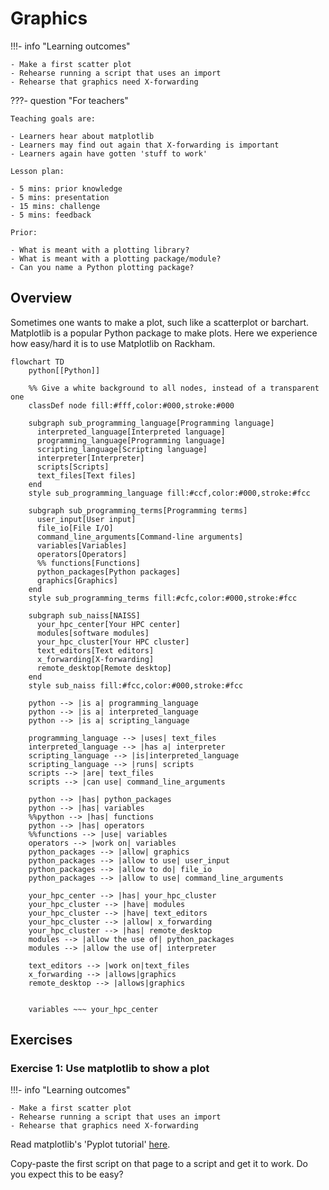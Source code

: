 # Graphics

!!!- info "Learning outcomes"

    - Make a first scatter plot
    - Rehearse running a script that uses an import
    - Rehearse that graphics need X-forwarding

???- question "For teachers"

    Teaching goals are:

    - Learners hear about matplotlib
    - Learners may find out again that X-forwarding is important
    - Learners again have gotten 'stuff to work'

    Lesson plan:

    - 5 mins: prior knowledge
    - 5 mins: presentation
    - 15 mins: challenge
    - 5 mins: feedback

    Prior:

    - What is meant with a plotting library?
    - What is meant with a plotting package/module?
    - Can you name a Python plotting package?

## Overview

Sometimes one wants to make a plot, such like a scatterplot or barchart.
Matplotlib is a popular Python package to make plots.
Here we experience how easy/hard it is to use Matplotlib on Rackham.

```mermaid
flowchart TD
    python[[Python]]

    %% Give a white background to all nodes, instead of a transparent one
    classDef node fill:#fff,color:#000,stroke:#000

    subgraph sub_programming_language[Programming language]
      interpreted_language[Interpreted language]
      programming_language[Programming language]
      scripting_language[Scripting language]
      interpreter[Interpreter]
      scripts[Scripts]
      text_files[Text files]
    end
    style sub_programming_language fill:#ccf,color:#000,stroke:#fcc

    subgraph sub_programming_terms[Programming terms]
      user_input[User input]
      file_io[File I/O]
      command_line_arguments[Command-line arguments]
      variables[Variables]
      operators[Operators]
      %% functions[Functions]
      python_packages[Python packages]
      graphics[Graphics]
    end 
    style sub_programming_terms fill:#cfc,color:#000,stroke:#fcc

    subgraph sub_naiss[NAISS]
      your_hpc_center[Your HPC center]
      modules[software modules]
      your_hpc_cluster[Your HPC cluster]
      text_editors[Text editors]
      x_forwarding[X-forwarding]
      remote_desktop[Remote desktop]
    end
    style sub_naiss fill:#fcc,color:#000,stroke:#fcc

    python --> |is a| programming_language
    python --> |is a| interpreted_language
    python --> |is a| scripting_language

    programming_language --> |uses| text_files
    interpreted_language --> |has a| interpreter
    scripting_language --> |is|interpreted_language
    scripting_language --> |runs| scripts
    scripts --> |are| text_files
    scripts --> |can use| command_line_arguments

    python --> |has| python_packages
    python --> |has| variables
    %%python --> |has| functions
    python --> |has| operators
    %%functions --> |use| variables
    operators --> |work on| variables
    python_packages --> |allow| graphics
    python_packages --> |allow to use| user_input
    python_packages --> |allow to do| file_io
    python_packages --> |allow to use| command_line_arguments

    your_hpc_center --> |has| your_hpc_cluster
    your_hpc_cluster --> |have| modules
    your_hpc_cluster --> |have| text_editors
    your_hpc_cluster --> |allow| x_forwarding
    your_hpc_cluster --> |has| remote_desktop
    modules --> |allow the use of| python_packages
    modules --> |allow the use of| interpreter

    text_editors --> |work on|text_files
    x_forwarding --> |allows|graphics
    remote_desktop --> |allows|graphics
    

    variables ~~~ your_hpc_center
```

## Exercises

### Exercise 1: Use matplotlib to show a plot

!!!- info "Learning outcomes"

    - Make a first scatter plot
    - Rehearse running a script that uses an import
    - Rehearse that graphics need X-forwarding

Read matplotlib's 'Pyplot tutorial' [here](https://matplotlib.org/stable/tutorials/pyplot.html#sphx-glr-tutorials-pyplot-py).

Copy-paste the first script on that page to a script and get it to work.
Do you expect this to be easy?
